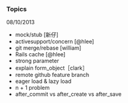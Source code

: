 ### Topics

08/10/2013
* mock/stub [新仔]
* activesupport/concern [@hlee]
* git merge/rebase [william]
* Rails cache [@hlee]
* strong parameter
* explain form_object［clark］
* remote github feature branch
* eager load & lazy load
* n + 1 problem
* after_commit vs after_create vs after_save
